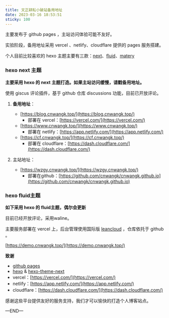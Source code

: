 ```yaml
---
title: 文正耕耘小破站备用地址
date: 2023-03-16 18:53:51
sticky: 100
---
```


主要发布于 github pages ，主站访问体验可能不友好。

实验阶段，备用地址采用 vercel 、netlify、cloudflare 提供的 pages 服务搭建。

个人目前比较喜欢的 hexo 主题主要有三款：[next](https://github.com/next-theme/hexo-theme-next)、[fluid](https://github.com/fluid-dev/hexo-theme-fluid)、[matery](https://github.com/blinkfox/hexo-theme-matery)

<!-- more -->

### hexo next 主题

**主要采用 hexo 的 next 主题打造。如果主站访问缓慢，请戳备用地址。**

使用 giscus 评论插件，基于 github 仓库 discussions 功能，目前已开放评论。


1. **备用地址**：
   - [https://blog.cnwangk.top/](https://blog.cnwangk.top/)
     - 部署在 vercel：[https://vercel.com/](https://vercel.com/)
   - [https://www.cnwangk.top/](https://www.cnwangk.top/)
     - 部署在 netlify：[https://app.netlify.com/](https://app.netlify.com/)
   - [https://cf.cnwangk.top/](https://cf.cnwangk.top/)
     - 部署在 cloudflare：[https://dash.cloudflare.com/](https://dash.cloudflare.com/)
   
2. 主站地址：
   - [https://wzgy.cnwangk.top/](https://wzgy.cnwangk.top/)
     - 部署在github：[https://github.com/cnwangk/cnwangk.github.io](https://github.com/cnwangk/cnwangk.github.io)


### hexo fluid主题

**如下采用 hexo 的 fluid主题，偶尔会更新**

目前已经开放评论，采用waline。

主要服务部署在 vercel 上，后台管理使用国际版 [leancloud](https://leancloud.app/) ，仓库依托于 github 。

[https://demo.cnwangk.top/](https://demo.cnwangk.top/)



**致谢**
- [github pages](https://pages.github.com/)
- [hexo](https://hexo.io/) & [hexo-theme-next](https://theme-next.js.org/)
- vercel：[https://vercel.com/](https://vercel.com/)
- netlify：[https://app.netlify.com/](https://app.netlify.com/)
- cloudflare：[https://dash.cloudflare.com/](https://dash.cloudflare.com/)

感谢这些平台提供友好的服务支持，我们才可以愉快的打造个人博客站点。

—END—